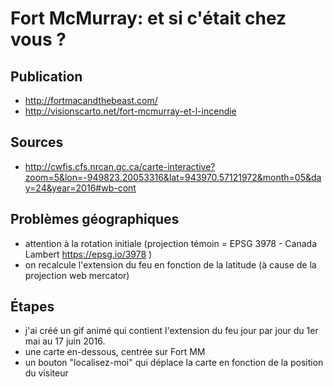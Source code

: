 # Fort McMurray: et si c'était chez vous ?

## Publication

- http://fortmacandthebeast.com/
- http://visionscarto.net/fort-mcmurray-et-l-incendie

## Sources

- http://cwfis.cfs.nrcan.gc.ca/carte-interactive?zoom=5&lon=-949823.20053316&lat=943970.57121972&month=05&day=24&year=2016#wb-cont

## Problèmes géographiques

- attention à la rotation initiale (projection témoin = EPSG 3978 - Canada Lambert https://epsg.io/3978 )
- on recalcule l'extension du feu en fonction de la latitude (à cause de la projection web mercator)

## Étapes

- j'ai créé un gif animé qui contient l'extension du feu jour par jour du 1er mai au 17 juin 2016.
- une carte en-dessous, centrée sur Fort MM
- un bouton "localisez-moi" qui déplace la carte en fonction de la position du visiteur
